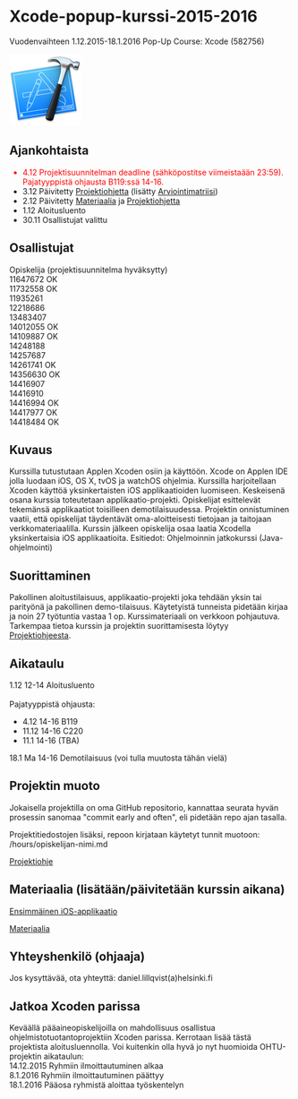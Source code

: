 <h1>Xcode-popup-kurssi-2015-2016</h1>
<p>Vuodenvaihteen 1.12.2015-18.1.2016 Pop-Up Course: Xcode (582756)</p>

<img src="https://raw.githubusercontent.com/vegrex/Xcode-popup-kurssi-2015-2016/master/images/Xcode6.png" />

<h2>Ajankohtaista</h2>
<ul>
<li style="color:red">4.12 Projektisuunnitelman deadline (sähköpostitse viimeistaään 23:59). Pajatyyppistä ohjausta B119:ssä 14-16.</li>
<li>3.12 Päivitetty <a href="https://raw.githubusercontent.com/vegrex/Xcode-popup-kurssi-2015-2016/master/material/XPC2015Projektiohje.pdf">Projektiohjetta</a> (lisätty <a href="https://raw.githubusercontent.com/vegrex/Xcode-popup-kurssi-2015-2016/master/material/XPC2015Matriisi.pdf">Arviointimatriisi</a>)</li>
<li>2.12 Päivitetty <a href="https://raw.githubusercontent.com/vegrex/Xcode-popup-kurssi-2015-2016/master/material/XPC2015Materiaali.pdf">Materiaalia</a> ja <a href="https://raw.githubusercontent.com/vegrex/Xcode-popup-kurssi-2015-2016/master/material/XPC2015Projektiohje.pdf">Projektiohjetta</a></li>
<li>1.12 Aloitusluento</li>
<li>30.11 Osallistujat valittu</li>
</ul>

<h2>Osallistujat</h2>
<p>
Opiskelija (projektisuunnitelma hyväksytty)<br/>
11647672 OK<br />
11732558 OK<br />
11935261<br />
12218686<br />
13483407<br />
14012055 OK<br />
14109887 OK<br />
14248188<br />
14257687<br />
14261741 OK<br />
14356630 OK<br />
14416907<br />
14416910<br />
14416994 OK<br />
14417977 OK<br />
14418484 OK<br />
</p>

<h2>Kuvaus</h2>
<p>Kurssilla tutustutaan Applen Xcoden osiin ja käyttöön. Xcode on Applen IDE jolla luodaan 
iOS, OS X, tvOS ja watchOS ohjelmia. Kurssilla harjoitellaan Xcoden käyttöä 
yksinkertaisten iOS applikaatioiden luomiseen. Keskeisenä osana kurssia toteutetaan 
applikaatio-projekti. Opiskelijat esittelevät tekemänsä applikaatiot toisilleen 
demotilaisuudessa. Projektin onnistuminen vaatii, että opiskelijat täydentävät 
oma-aloitteisesti tietojaan ja taitojaan verkkomateriaalilla. Kurssin jälkeen opiskelija 
osaa laatia Xcodella yksinkertaisia iOS applikaatioita. Esitiedot: Ohjelmoinnin 
jatkokurssi (Java-ohjelmointi)</p>

<h2>Suorittaminen</h2>
<p>Pakollinen aloitustilaisuus, applikaatio-projekti joka tehdään yksin tai parityönä ja 
pakollinen demo-tilaisuus. Käytetyistä tunneista pidetään kirjaa ja noin 27 työtuntia 
vastaa 1 op. Kurssimateriaali on verkkoon pohjautuva. Tarkempaa tietoa kurssin ja 
projektin suorittamisesta löytyy <a href="https://raw.githubusercontent.com/vegrex/Xcode-popup-kurssi-2015-2016/master/material/XPC2015Projektiohje.pdf">Projektiohjeesta</a>.</p>

<h2>Aikataulu</h2>
<p>1.12 12-14 Aloitusluento <br/><br/>
Pajatyyppistä ohjausta:
<ul>
<li>4.12 14-16 B119</li>
<li>11.12 14-16 C220</li>
<li>11.1 14-16 (TBA)</li>
</ul>
18.1 Ma 14-16 Demotilaisuus (voi tulla muutosta tähän vielä)
</p>

<h2>Projektin muoto</h2>
<p>Jokaisella projektilla on oma GitHub repositorio, kannattaa seurata hyvän prosessin sanomaa 
"commit early and often", eli pidetään repo ajan tasalla.</p>
<p>Projektitiedostojen lisäksi, repoon kirjataan käytetyt tunnit muotoon:<br />
/hours/opiskelijan-nimi.md</p>
<p><a href="https://raw.githubusercontent.com/vegrex/Xcode-popup-kurssi-2015-2016/master/material/XPC2015Projektiohje.pdf">Projektiohje</a></p>

<h2>Materiaalia (lisätään/päivitetään kurssin aikana)</h2>
<p><a href="https://raw.githubusercontent.com/vegrex/Xcode-popup-kurssi-2015-2016/master/material/XPC2015First.pdf">Ensimmäinen iOS-applikaatio</a></p>
<p><a href="https://raw.githubusercontent.com/vegrex/Xcode-popup-kurssi-2015-2016/master/material/XPC2015Materiaali.pdf">Materiaalia</a></p>

<h2>Yhteyshenkilö (ohjaaja)</h2>
<p>Jos kysyttävää, ota yhteyttä: daniel.lillqvist(a)helsinki.fi</p>

<h2>Jatkoa Xcoden parissa</h2>
<p>Keväällä pääaineopiskelijoilla on mahdollisuus osallistua ohjelmistotuotantoprojektiin Xcoden parissa. Kerrotaan lisää tästä projektista aloitusluennolla. Voi kuitenkin olla hyvä jo nyt huomioida OHTU-projektin aikataulun:<br />
14.12.2015 Ryhmiin ilmoittautuminen alkaa<br />
8.1.2016   Ryhmiin ilmoittautuminen päättyy<br />
18.1.2016  Pääosa ryhmistä aloittaa työskentelyn</p>